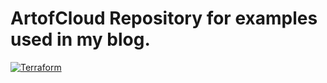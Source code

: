 # ArtofCloud Repository for examples used in my blog.

[![Terraform](https://github.com/SamCrudge/artofcloud/actions/workflows/main.yml/badge.svg)](https://github.com/SamCrudge/artofcloud/actions/workflows/main.yml)

